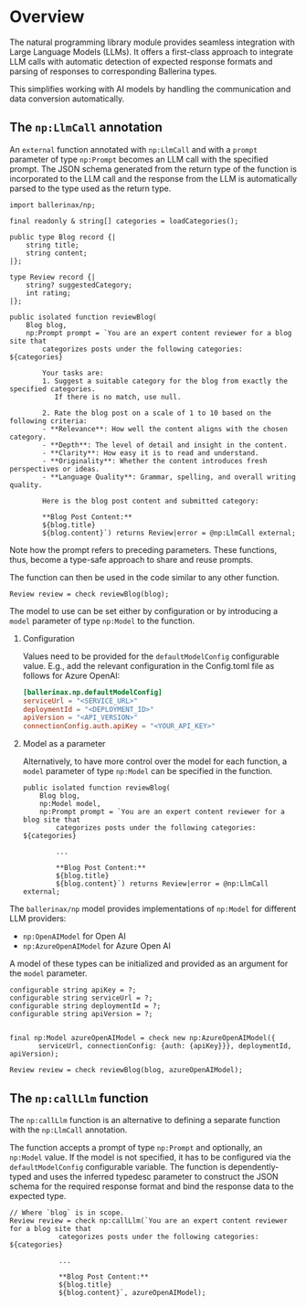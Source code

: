# Overview

The natural programming library module provides seamless integration with Large Language Models (LLMs). It offers a first-class approach to integrate LLM calls with automatic detection of expected response formats and parsing of responses to corresponding Ballerina types.

This simplifies working with AI models by handling the communication and data conversion automatically.

## The `np:LlmCall` annotation

An `external` function annotated with `np:LlmCall` and with a `prompt` parameter of type `np:Prompt` becomes an LLM call with the specified prompt. The JSON schema generated from the return type of the function is incorporated to the LLM call and the response from the LLM is automatically parsed to the type used as the return type.

```ballerina
import ballerinax/np;

final readonly & string[] categories = loadCategories();

public type Blog record {|
    string title;
    string content;
|};

type Review record {|
    string? suggestedCategory;
    int rating;
|};

public isolated function reviewBlog(
    Blog blog,
    np:Prompt prompt = `You are an expert content reviewer for a blog site that 
        categorizes posts under the following categories: ${categories}

        Your tasks are:
        1. Suggest a suitable category for the blog from exactly the specified categories. 
           If there is no match, use null.

        2. Rate the blog post on a scale of 1 to 10 based on the following criteria:
        - **Relevance**: How well the content aligns with the chosen category.
        - **Depth**: The level of detail and insight in the content.
        - **Clarity**: How easy it is to read and understand.
        - **Originality**: Whether the content introduces fresh perspectives or ideas.
        - **Language Quality**: Grammar, spelling, and overall writing quality.

        Here is the blog post content and submitted category:

        **Blog Post Content:**
        ${blog.title}
        ${blog.content}`) returns Review|error = @np:LlmCall external;
```

Note how the prompt refers to preceding parameters. These functions, thus, become a type-safe approach to share and reuse prompts.

The function can then be used in the code similar to any other function.

```ballerina
Review review = check reviewBlog(blog);
```

The model to use can be set either by configuration or by introducing a `model` parameter of type `np:Model` to the function.

1. Configuration

    Values need to be provided for the `defaultModelConfig` configurable value. E.g., add the relevant configuration in the Config.toml file as follows for Azure OpenAI:

    ```toml
    [ballerinax.np.defaultModelConfig]
    serviceUrl = "<SERVICE_URL>"
    deploymentId = "<DEPLOYMENT_ID>"
    apiVersion = "<API_VERSION>"
    connectionConfig.auth.apiKey = "<YOUR_API_KEY>"
    ```

2. Model as a parameter

    Alternatively, to have more control over the model for each function, a `model` parameter of type `np:Model` can be specified in the function.

    ```ballerina
    public isolated function reviewBlog(
        Blog blog,
        np:Model model,
        np:Prompt prompt = `You are an expert content reviewer for a blog site that 
            categorizes posts under the following categories: ${categories}

            ...

            **Blog Post Content:**
            ${blog.title}
            ${blog.content}`) returns Review|error = @np:LlmCall external;
    ```


The `ballerinax/np` model provides implementations of `np:Model` for different LLM providers: 

- `np:OpenAIModel` for Open AI
- `np:AzureOpenAIModel` for Azure Open AI

A model of these types can be initialized and provided as an argument for the `model` parameter.

```ballerina
configurable string apiKey = ?;
configurable string serviceUrl = ?;
configurable string deploymentId = ?;
configurable string apiVersion = ?;


final np:Model azureOpenAIModel = check new np:AzureOpenAIModel({
       serviceUrl, connectionConfig: {auth: {apiKey}}}, deploymentId, apiVersion);

Review review = check reviewBlog(blog, azureOpenAIModel);
```

## The `np:callLlm` function

The `np:callLlm` function is an alternative to defining a separate function with the `np:LlmCall` annotation.

The function accepts a prompt of type `np:Prompt` and optionally, an `np:Model` value. If the model is not specified, it has to be configured via the `defaultModelConfig` configurable variable. The function is dependently-typed and uses the inferred typedesc parameter to construct the JSON schema for the required response format and bind the response data to the expected type.

```ballerina
// Where `blog` is in scope.
Review review = check np:callLlm(`You are an expert content reviewer for a blog site that 
            categorizes posts under the following categories: ${categories}

            ...

            **Blog Post Content:**
            ${blog.title}
            ${blog.content}`, azureOpenAIModel);
```
